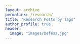 ```yaml
---
layout: archive
permalink: /research/
title: "Research Posts by Tags"
author_profile: true
header:
  image: "images/Defesa.jpg"
---
```





<!--{% include base_path %}-->
<!--{% include group-by-array collection=site.posts field="tags" %}-->

<!--{% for tag in group_names %}-->
<!--  {% assign posts = group_items[forloop.index0] %}-->
<!--  <h2 id="{{ tag | slugify }}" class="archive__subtitle">{{ tag }}</h2>-->
<!--  {% for post in posts %}-->
<!--    {% include archive-single.html %}-->
<!--  {% endfor %}-->
<!--{% endfor %}-->

